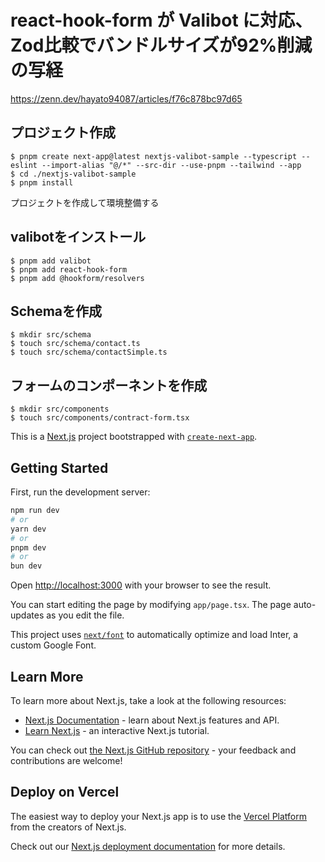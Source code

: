# react-hook-form が Valibot に対応、Zod比較でバンドルサイズが92%削減 の写経
https://zenn.dev/hayato94087/articles/f76c878bc97d65

## プロジェクト作成
```
$ pnpm create next-app@latest nextjs-valibot-sample --typescript --eslint --import-alias "@/*" --src-dir --use-pnpm --tailwind --app
$ cd ./nextjs-valibot-sample
$ pnpm install
```
プロジェクトを作成して環境整備する

## valibotをインストール
```
$ pnpm add valibot
$ pnpm add react-hook-form
$ pnpm add @hookform/resolvers
```

## Schemaを作成
```
$ mkdir src/schema
$ touch src/schema/contact.ts
$ touch src/schema/contactSimple.ts
```

## フォームのコンポーネントを作成
```
$ mkdir src/components
$ touch src/components/contract-form.tsx
```



This is a [Next.js](https://nextjs.org/) project bootstrapped with [`create-next-app`](https://github.com/vercel/next.js/tree/canary/packages/create-next-app).

## Getting Started

First, run the development server:

```bash
npm run dev
# or
yarn dev
# or
pnpm dev
# or
bun dev
```

Open [http://localhost:3000](http://localhost:3000) with your browser to see the result.

You can start editing the page by modifying `app/page.tsx`. The page auto-updates as you edit the file.

This project uses [`next/font`](https://nextjs.org/docs/basic-features/font-optimization) to automatically optimize and load Inter, a custom Google Font.

## Learn More

To learn more about Next.js, take a look at the following resources:

- [Next.js Documentation](https://nextjs.org/docs) - learn about Next.js features and API.
- [Learn Next.js](https://nextjs.org/learn) - an interactive Next.js tutorial.

You can check out [the Next.js GitHub repository](https://github.com/vercel/next.js/) - your feedback and contributions are welcome!

## Deploy on Vercel

The easiest way to deploy your Next.js app is to use the [Vercel Platform](https://vercel.com/new?utm_medium=default-template&filter=next.js&utm_source=create-next-app&utm_campaign=create-next-app-readme) from the creators of Next.js.

Check out our [Next.js deployment documentation](https://nextjs.org/docs/deployment) for more details.
